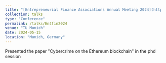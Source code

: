 ```yaml
---
title: "[Entrepreneurial Finance Associations Annual Meeting 2024](https://www.fa.mgt.tum.de/entfin/entfin-2024-conference/)"
collection: talks
type: "Conference"
permalink: /talks/Entfin2024
venue: "TU Munich"
date: 2024-05-15
location: "Munich, Germany"
---
```


Presented the paper "Cybercrime on the Ethereum blockchain" in the phd session

